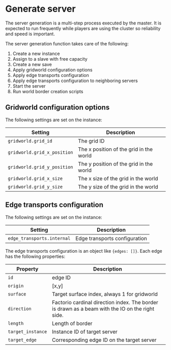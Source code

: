 # Generate server

The server generation is a multi-step process executed by the master. It is expected to run frequently while players are using the cluster so reliability and speed is important.

The server generation function takes care of the following:

1. Create a new instance
2. Assign to a slave with free capacity
3. Create a new save
4. Apply gridworld configuration options
5. Apply edge transports configuration
6. Apply edge transports configuration to neighboring servers
7. Start the server
8. Run world border creation scripts

## Gridworld configuration options

The following settings are set on the instance:

| Setting                     | Description                             |
| --------------------------- | --------------------------------------- |
| `gridworld.grid_id`         | The grid ID                             |
| `gridworld.grid_x_position` | The x position of the grid in the world |
| `gridworld.grid_y_position` | The y position of the grid in the world |
| `gridworld.grid_x_size`     | The x size of the grid in the world     |
| `gridworld.grid_y_size`     | The y size of the grid in the world     |

## Edge transports configuration

The following settings are set on the instance:

| Setting                    | Description                   |
| -------------------------- | ----------------------------- |
| `edge_transports.internal` | Edge transports configuration |

The edge transports configuration is an object like `{edges: []}`. Each edge has the following properties:

| Property          | Description                                                                                     |
| ----------------- | ----------------------------------------------------------------------------------------------- |
| `id`              | edge ID                                                                                         |
| `origin`          | [x,y]                                                                                           |
| `surface`         | Target surface index, always 1 for gridworld                                                    |
| `direction`       | Factorio cardinal direction index. The border is drawn as a beam with the IO on the right side. |
| `length`          | Length of border                                                                                |
| `target_instance` | Instance ID of target server                                                                    |
| `target_edge`     | Corresponding edge ID on the target server                                                      |
